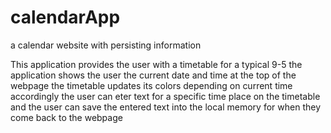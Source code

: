 # calendarApp
a calendar website with persisting information

This application provides the user with a timetable for a typical 9-5
the application shows the user the current date and time at the top of the webpage
the timetable updates its colors depending on current time accordingly
the user can eter text for a specific time place on the timetable
and the user can save the entered text into the local memory for when they come back to the webpage